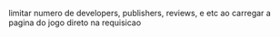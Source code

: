 limitar numero de developers, publishers, reviews, e etc ao carregar a pagina do jogo direto na requisicao